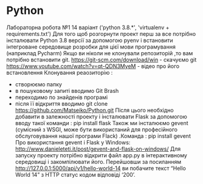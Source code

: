 # Python

Лабораторна робота №1
14 варіант ('python 3.8.*', 'virtualenv + requirements.txt')
Для того щоб розгорнути проект перш за все потрібно інсталювати Python 3.8 версії за допомогою pyenv і встановити інтегроване середовище розробки для цієї мови програмування (наприклад Pycharm) 
Якщо ви ніколи не клонували репозиторій ,то вам потрібно встановити git.
https://git-scm.com/download/win - скачуємо git
https://www.youtube.com/watch?v=qt-QDN3MyeM - відео про його встановлення
Клонування реаозиторію :
-	створюємо папку
-	в пошуковому запиті вводимо Git Brash 
-	переходимо по знайденів програмі
-	після її відкриття вводимо 
git clone https://github.com/Matseiko/Python.git
Після цього необхідно добавити в залежності проекту і інсталювати Flask за допомогою вводу такої команди : 
pip install flask 
Також ми інсталюємо gevent (сумісний з WSGI, може бути використаний для професійного обслуговування нашої програми Flack) .Команда :
pip install gevent
Про використання gevent і Flask у Windows:                   
http://www.danieleteti.it/post/gevent-and-flask-on-windows/
Для запуску проекту потрібно відкрити файл app.py в інтерактивному середовищі і закомпілювати його. 
Перейшовши за посиланням http://127.0.0.1:5000/api/v1/hello-world-14 ви побачите текст “Hello World 14” з HTTP статус кодом відповіді ‘200’.
